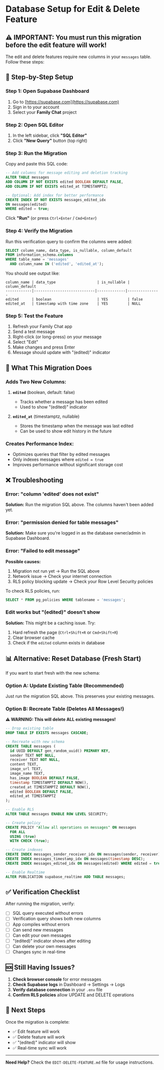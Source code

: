 # Database Setup for Edit & Delete Feature

## ⚠️ IMPORTANT: You must run this migration before the edit feature will work!

The edit and delete features require new columns in your `messages` table. Follow these steps:

## 🔧 Step-by-Step Setup

### **Step 1: Open Supabase Dashboard**

1. Go to [https://supabase.com](https://supabase.com)
2. Sign in to your account
3. Select your **Family Chat** project

### **Step 2: Open SQL Editor**

1. In the left sidebar, click **"SQL Editor"**
2. Click **"New Query"** button (top right)

### **Step 3: Run the Migration**

Copy and paste this SQL code:

```sql
-- Add columns for message editing and deletion tracking
ALTER TABLE messages 
ADD COLUMN IF NOT EXISTS edited BOOLEAN DEFAULT FALSE,
ADD COLUMN IF NOT EXISTS edited_at TIMESTAMPTZ;

-- Optional: Add index for better performance
CREATE INDEX IF NOT EXISTS messages_edited_idx 
ON messages(edited) 
WHERE edited = true;
```

Click **"Run"** (or press `Ctrl+Enter` / `Cmd+Enter`)

### **Step 4: Verify the Migration**

Run this verification query to confirm the columns were added:

```sql
SELECT column_name, data_type, is_nullable, column_default
FROM information_schema.columns
WHERE table_name = 'messages' 
  AND column_name IN ('edited', 'edited_at');
```

You should see output like:

```
column_name | data_type                   | is_nullable | column_default
------------|----------------------------|-------------|---------------
edited      | boolean                     | YES         | false
edited_at   | timestamp with time zone    | YES         | NULL
```

### **Step 5: Test the Feature**

1. Refresh your Family Chat app
2. Send a test message
3. Right-click (or long-press) on your message
4. Select "Edit"
5. Make changes and press Enter
6. Message should update with "(edited)" indicator

## 🎯 What This Migration Does

### **Adds Two New Columns:**

1. **`edited`** (boolean, default: false)
   - Tracks whether a message has been edited
   - Used to show "(edited)" indicator

2. **`edited_at`** (timestamptz, nullable)
   - Stores the timestamp when the message was last edited
   - Can be used to show edit history in the future

### **Creates Performance Index:**

- Optimizes queries that filter by edited messages
- Only indexes messages where `edited = true`
- Improves performance without significant storage cost

## ❌ Troubleshooting

### **Error: "column 'edited' does not exist"**

**Solution:** Run the migration SQL above. The columns haven't been added yet.

### **Error: "permission denied for table messages"**

**Solution:** Make sure you're logged in as the database owner/admin in Supabase Dashboard.

### **Error: "Failed to edit message"**

**Possible causes:**
1. Migration not run yet → Run the SQL above
2. Network issue → Check your internet connection
3. RLS policy blocking update → Check your Row Level Security policies

To check RLS policies, run:
```sql
SELECT * FROM pg_policies WHERE tablename = 'messages';
```

### **Edit works but "(edited)" doesn't show**

**Solution:** This might be a caching issue. Try:
1. Hard refresh the page (`Ctrl+Shift+R` or `Cmd+Shift+R`)
2. Clear browser cache
3. Check if the `edited` column exists in database

## 📊 Alternative: Reset Database (Fresh Start)

If you want to start fresh with the new schema:

### **Option A: Update Existing Table (Recommended)**
Just run the migration SQL above. This preserves your existing messages.

### **Option B: Recreate Table (Deletes All Messages!)**

**⚠️ WARNING: This will delete ALL existing messages!**

```sql
-- Drop existing table
DROP TABLE IF EXISTS messages CASCADE;

-- Recreate with new schema
CREATE TABLE messages (
  id UUID DEFAULT gen_random_uuid() PRIMARY KEY,
  sender TEXT NOT NULL,
  receiver TEXT NOT NULL,
  content TEXT,
  image_url TEXT,
  image_name TEXT,
  has_image BOOLEAN DEFAULT FALSE,
  timestamp TIMESTAMPTZ DEFAULT NOW(),
  created_at TIMESTAMPTZ DEFAULT NOW(),
  edited BOOLEAN DEFAULT FALSE,
  edited_at TIMESTAMPTZ
);

-- Enable RLS
ALTER TABLE messages ENABLE ROW LEVEL SECURITY;

-- Create policy
CREATE POLICY "Allow all operations on messages" ON messages
  FOR ALL
  USING (true)
  WITH CHECK (true);

-- Create indexes
CREATE INDEX messages_sender_receiver_idx ON messages(sender, receiver);
CREATE INDEX messages_timestamp_idx ON messages(timestamp DESC);
CREATE INDEX messages_edited_idx ON messages(edited) WHERE edited = true;

-- Enable Realtime
ALTER PUBLICATION supabase_realtime ADD TABLE messages;
```

## ✅ Verification Checklist

After running the migration, verify:

- [ ] SQL query executed without errors
- [ ] Verification query shows both new columns
- [ ] App compiles without errors
- [ ] Can send new messages
- [ ] Can edit your own messages
- [ ] "(edited)" indicator shows after editing
- [ ] Can delete your own messages
- [ ] Changes sync in real-time

## 🆘 Still Having Issues?

1. **Check browser console** for error messages
2. **Check Supabase logs** in Dashboard → Settings → Logs
3. **Verify database connection** in your `.env` file
4. **Confirm RLS policies** allow UPDATE and DELETE operations

## 📝 Next Steps

Once the migration is complete:
- ✅ Edit feature will work
- ✅ Delete feature will work
- ✅ "(edited)" indicator will show
- ✅ Real-time sync will work

---

**Need Help?** Check the `EDIT-DELETE-FEATURE.md` file for usage instructions.

